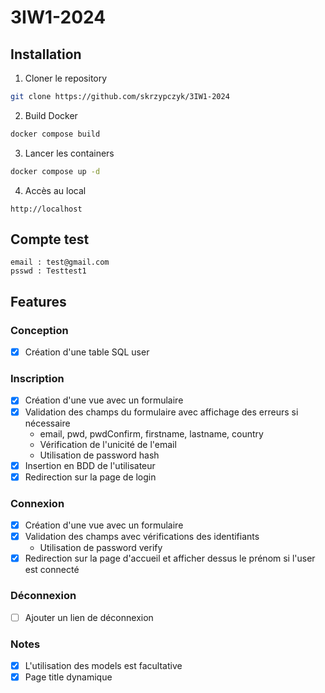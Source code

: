 # 3IW1-2024

## Installation

1. Cloner le repository
```bash
git clone https://github.com/skrzypczyk/3IW1-2024
```

2. Build Docker
```bash
docker compose build
```

3. Lancer les containers
```bash
docker compose up -d
```

4. Accès au local
```
http://localhost
```

## Compte test
```
email : test@gmail.com
psswd : Testtest1
```

## Features

### Conception
- [x] Création d'une table SQL user

### Inscription
- [x] Création d'une vue avec un formulaire
- [x] Validation des champs du formulaire avec affichage des erreurs si nécessaire
  - email, pwd, pwdConfirm, firstname, lastname, country
  - Vérification de l'unicité de l'email
  - Utilisation de password hash
- [x] Insertion en BDD de l'utilisateur
- [x] Redirection sur la page de login

### Connexion
- [x] Création d'une vue avec un formulaire
- [x] Validation des champs avec vérifications des identifiants
  - Utilisation de password verify
- [x] Redirection sur la page d'accueil et afficher dessus le prénom si l'user est connecté

### Déconnexion
- [ ] Ajouter un lien de déconnexion

### Notes
- [x] L'utilisation des models est facultative
- [x] Page title dynamique